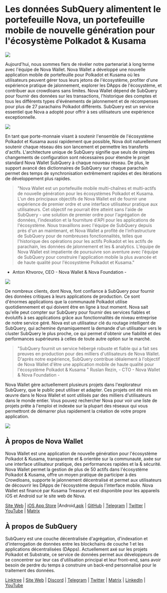 # Les données SubQuery alimentent le portefeuille Nova, un portefeuille mobile de nouvelle génération pour l'écosystème Polkadot & Kusama

![](https://miro.medium.com/max/1400/1*0HRq9OTOIIvv3Hfz9hE23A.jpeg)

Aujourd'hui, nous sommes fiers de révéler notre partenariat à long terme avec l'équipe de Nova Wallet. Nova Wallet a développé une nouvelle application mobile de portefeuille pour Polkadot et Kusama où les utilisateurs peuvent gérer tous leurs jetons de l'écosystème, profiter d'une expérience pratique de jalonnement, explorer les DApps de l'écosystème, et contribuer aux crowdloans sans limites. Nova Wallet dépend de SubQuery pour fournir des données sur les transactions, l'historique des comptes et tous les différents types d'événements de jalonnement et de récompenses pour plus de 27 parachains Polkadot différents. SubQuery est un service essentiel que Nova a adopté pour offrir à ses utilisateurs une expérience exceptionnelle.

![](https://miro.medium.com/max/1200/1*5JlnAgpO79q3ayc4oAHD6g.gif)

En tant que porte-monnaie visant à soutenir l'ensemble de l'écosystème Polkadot et Kusama aussi rapidement que possible, Nova doit naturellement soutenir chaque réseau dès son lancement et permettre les transferts d'actifs. L'architecture unique de SubQuery signifie que seuls de simples changements de configuration sont nécessaires pour étendre le projet standard Nova Wallet SubQuery à chaque nouveau réseau.  De plus, le support avancé des dictionnaires de SubQuery sur chaque parachain permet des temps de synchronisation extrêmement rapides et des itérations de développement plus rapides.
> "Nova Wallet est un portefeuille mobile multi-chaînes et multi-actifs de nouvelle génération pour les écosystèmes Polkadot et Kusama. L'un des principaux objectifs de Nova Wallet est de fournir une expérience de premier ordre et une interface utilisateur pratique aux utilisateurs. Cet objectif ne pourrait être atteint sans l'aide de SubQuery - une solution de premier ordre pour l'agrégation de données, l'indexation et la fourniture d'API pour les applications de l'écosystème. Nous travaillons avec l'équipe de SubQuery depuis près d'un an maintenant, et Nova Wallet a profité de l'infrastructure de SubQuery pour de nombreuses fonctionnalités, telles que l'historique des opérations pour les actifs Polkadot et les actifs de parachain, les données de jalonnement et les & analytics. L'équipe de Nova Wallet est impatiente de poursuivre son aventure avec l'équipe de SubQuery pour construire l'application mobile la plus avancée et de haute qualité pour l'écosystème Polkadot et Kusama."

- Anton Khvorov, CEO - Nova Wallet & Nova Foundation -


![](https://miro.medium.com/max/1400/1*cq6Yyz2LTRul_5TUd9CeqA.png)



De nombreux clients, dont Nova, font confiance à SubQuery pour fournir des données critiques à leurs applications de production. Ce sont d'énormes applications que la communauté Polkadot utilise quotidiennement et qui doivent être en ligne à tout moment. Nova sait qu'elle peut compter sur SubQuery pour fournir des services fiables et évolutifs à ses applications grâce aux fonctionnalités de niveau entreprise de notre service géré. Nova est un utilisateur clé du routage intelligent de SubQuery, qui achemine dynamiquement la demande d'un utilisateur vers le cluster SubQuery le plus proche, ce qui permet d'obtenir une fiabilité et des performances supérieures à celles de toute autre option sur le marché.
> "SubQuery fournit un service hébergé robuste et fiable qui a fait ses preuves en production pour des milliers d'utilisateurs de Nova Wallet. D'après notre expérience, SubQuery contribue idéalement à l'objectif de Nova Wallet d'être une application mobile de haute qualité pour l'écosystème Polkadot & Kusama " Ruslan Rezin, - CTO - Nova Wallet & Nova Foundation -

Nova Wallet gère actuellement plusieurs projets dans l'explorateur SubQuery, que le public peut utiliser et adapter. Ces projets ont été mis en œuvre dans le Nova Wallet et sont utilisés par des milliers d'utilisateurs dans le monde entier. Vous pouvez rechercher Nova pour voir une liste de projets prête à l'emploi et indexée sur la plupart des réseaux qui vous permettront de démarrer plus rapidement la création de votre propre application.

![](https://miro.medium.com/max/1400/1*8eX2c8rcICZtsJPqcoYJUw.png)

## À propos de Nova Wallet

Nova Wallet est une application de nouvelle génération pour l'écosystème Polkadot & Kusama, transparente et & orientée sur la communauté, axée sur une interface utilisateur pratique, des performances rapides et la & sécurité. Nova Wallet permet la gestion de plus de 50 actifs dans l'écosystème Polkadot & Kusama, offre un moyen pratique de participer à des Crowdloans, supporte le jalonnement décentralisé et permet aux utilisateurs de découvrir les DApps de l'écosystème depuis l'interface mobile. Nova Wallet est financé par Kusama Treasury et est disponible pour les appareils iOS et Android sur le site web de Nova.

[Site Web](https://novawallet.io/) | [iOS App Store](https://novawallet.io/) |Android[.apk](https://github.com/nova-wallet/nova-wallet-android-releases/releases) | [GitHub](https://github.com/nova-wallet/) | [Telegram](https://t.me/novawallet) | [Twitter](https://twitter.com/NovaWalletApp) | [YouTube](https://www.youtube.com/channel/UChoQr3YPETJKKVvhQ0AfV6A) | [Matrix](https://matrix.to/#/#nova-wallet:matrix.org)

## À propos de SubQuery

SubQuery est une couche décentralisée d'agrégation, d'indexation et d'interrogation de données entre les blockchains de couche 1 et les applications décentralisées (DApps). Actuellement axé sur les projets Polkadot et Substrate, ce service de données permet aux développeurs de se concentrer sur leur cas d'utilisation principal et leur front-end, sans avoir besoin de perdre du temps à construire un back-end personnalisé pour le traitement des données.

[Linktree](https://linktr.ee/subquerynetwork) | [Site Web](https://subquery.network/) | [Discord](https://discord.com/invite/78zg8aBSMG) | [Telegram](https://t.me/subquerynetwork) | [Twitter](https://twitter.com/subquerynetwork) | [Matrix](https://matrix.to/#/#subquery:matrix.org) | [LinkedIn](https://www.linkedin.com/company/subquery) | [YouTube](https://www.youtube.com/channel/UCi1a6NUUjegcLHDFLr7CqLw)
